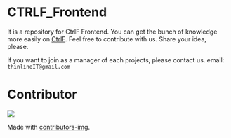 # CTRLF_Frontend
It is a repository for CtrlF Frontend.
You can get the bunch of knowledge more easily on [CtrlF](https://thinlineit.github.io/CtrlF_Frontend/).
Feel free to contribute with us. 
Share your idea, please.

If you want to join as a manager of each projects, please contact us.
email: `thinlineIT@gmail.com`

# Contributor
<a href="https://github.com/ThinLineIT/CtrlF_Frontend/graphs/contributors">
  <img src="https://contrib.rocks/image?repo=ThinLineIT/CtrlF_Frontend" />
</a>

Made with [contributors-img](https://contrib.rocks).



